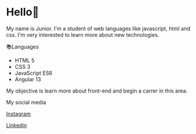 # Hello👋
My name is Junior. I'm a student of web languages like javascript, html and css.
I'm very interested to learn more about new technologies.

📚Languages
- HTML 5
- CSS 3
- JavaScript ES6
- Angular 13

My objective is learn more about front-end and begin a carrer in this area.

My social media

[Instagram](https://www.instagram.com/junior8vii/)

[Linkedin](https://www.linkedin.com/in/carlos-junior-5432782a7/)
